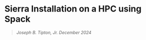 # Sierra Installation on a HPC using Spack
>*Joseph B. Tipton, Jr.*
>*December 2024*
























